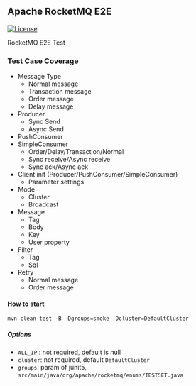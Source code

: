 ## Apache RocketMQ E2E
[![License](https://img.shields.io/badge/license-Apache%202-4EB1BA.svg)](https://www.apache.org/licenses/LICENSE-2.0.html)

RocketMQ E2E Test  

### Test Case Coverage
* Message Type
  * Normal message
  * Transaction message
  * Order message
  * Delay message
* Producer
  * Sync Send 
  * Async Send
* PushConsumer
* SimpleConsumer
  * Order/Delay/Transaction/Normal
  * Sync receive/Async receive
  * Sync ack/Async ack
* Client init (Producer/PushConsumer/SimpleConsumer)
  * Parameter settings
* Mode
  * Cluster
  * Broadcast
* Message
  * Tag 
  * Body 
  * Key
  * User property
* Filter
  * Tag
  * Sql
* Retry
  * Normal message
  * Order message
  
#### How to start
```angular2html
mvn clean test -B -Dgroups=smoke -Dcluster=DefaultCluster
```
##### Options
* `ALL_IP` : not required, default is null 
* `cluster`: not required, default `DefaultCluster`
* `groups`: param of junit5, `src/main/java/org/apache/rocketmq/enums/TESTSET.java`